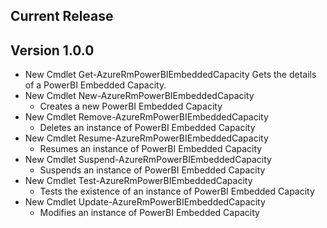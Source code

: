 <!--
    Please leave this section at the top of the change log.

    Changes for the current release should go under the section titled "Current Release", and should adhere to the following format:

    ## Current Release
    * Overview of change #1
        - Additional information about change #1
    * Overview of change #2
        - Additional information about change #2
        - Additional information about change #2
    * Overview of change #3
    * Overview of change #4
        - Additional information about change #4

    ## YYYY.MM.DD - Version X.Y.Z (Previous Release)
    * Overview of change #1
        - Additional information about change #1
-->
## Current Release

## Version 1.0.0
* New Cmdlet Get-AzureRmPowerBIEmbeddedCapacity
      Gets the details of a PowerBI Embedded Capacity.
* New Cmdlet New-AzureRmPowerBIEmbeddedCapacity
    - Creates a new PowerBI Embedded Capacity
* New Cmdlet Remove-AzureRmPowerBIEmbeddedCapacity
    - Deletes an instance of PowerBI Embedded Capacity
* New Cmdlet Resume-AzureRmPowerBIEmbeddedCapacity
    - Resumes an instance of PowerBI Embedded Capacity
* New Cmdlet Suspend-AzureRmPowerBIEmbeddedCapacity
    - Suspends an instance of PowerBI Embedded Capacity
* New Cmdlet Test-AzureRmPowerBIEmbeddedCapacity
    - Tests the existence of an instance of PowerBI Embedded Capacity
* New Cmdlet Update-AzureRmPowerBIEmbeddedCapacity
    - Modifies an instance of PowerBI Embedded Capacity
